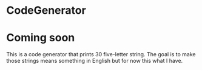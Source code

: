 # CodeGenerator
# Coming soon
This is a code generator that prints 30 five-letter string. The goal is to make those strings means something in English but for now this what I have.

